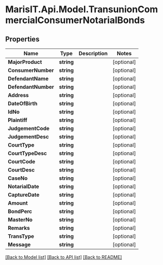 
# MarisIT.Api.Model.TransunionCommercialConsumerNotarialBonds

## Properties

Name | Type | Description | Notes
------------ | ------------- | ------------- | -------------
**MajorProduct** | **string** |  | [optional] 
**ConsumerNumber** | **string** |  | [optional] 
**DefendantName** | **string** |  | [optional] 
**DefendantNumber** | **string** |  | [optional] 
**Address** | **string** |  | [optional] 
**DateOfBirth** | **string** |  | [optional] 
**IdNo** | **string** |  | [optional] 
**Plaintiff** | **string** |  | [optional] 
**JudgementCode** | **string** |  | [optional] 
**JudgementDesc** | **string** |  | [optional] 
**CourtType** | **string** |  | [optional] 
**CourtTypeDesc** | **string** |  | [optional] 
**CourtCode** | **string** |  | [optional] 
**CourtDesc** | **string** |  | [optional] 
**CaseNo** | **string** |  | [optional] 
**NotarialDate** | **string** |  | [optional] 
**CaptureDate** | **string** |  | [optional] 
**Amount** | **string** |  | [optional] 
**BondPerc** | **string** |  | [optional] 
**MasterNo** | **string** |  | [optional] 
**Remarks** | **string** |  | [optional] 
**TransType** | **string** |  | [optional] 
**Message** | **string** |  | [optional] 

[[Back to Model list]](../README.md#documentation-for-models)
[[Back to API list]](../README.md#documentation-for-api-endpoints)
[[Back to README]](../README.md)

